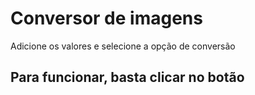 <h1>Conversor de imagens</h1>

<p>Adicione os valores e selecione a opção de conversão</p>

<h2>Para funcionar, basta clicar no botão</h2>
